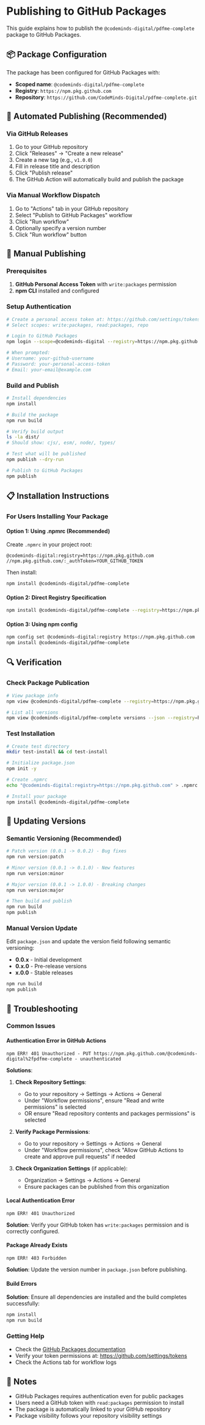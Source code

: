 # Publishing to GitHub Packages

This guide explains how to publish the `@codeminds-digital/pdfme-complete` package to GitHub Packages.

## 📦 Package Configuration

The package has been configured for GitHub Packages with:
- **Scoped name**: `@codeminds-digital/pdfme-complete`
- **Registry**: `https://npm.pkg.github.com`
- **Repository**: `https://github.com/CodeMinds-Digital/pdfme-complete.git`

## 🚀 Automated Publishing (Recommended)

### Via GitHub Releases
1. Go to your GitHub repository
2. Click "Releases" → "Create a new release"
3. Create a new tag (e.g., `v1.0.0`)
4. Fill in release title and description
5. Click "Publish release"
6. The GitHub Action will automatically build and publish the package

### Via Manual Workflow Dispatch
1. Go to "Actions" tab in your GitHub repository
2. Select "Publish to GitHub Packages" workflow
3. Click "Run workflow"
4. Optionally specify a version number
5. Click "Run workflow" button

## 🔧 Manual Publishing

### Prerequisites
1. **GitHub Personal Access Token** with `write:packages` permission
2. **npm CLI** installed and configured

### Setup Authentication
```bash
# Create a personal access token at: https://github.com/settings/tokens
# Select scopes: write:packages, read:packages, repo

# Login to GitHub Packages
npm login --scope=@codeminds-digital --registry=https://npm.pkg.github.com

# When prompted:
# Username: your-github-username
# Password: your-personal-access-token
# Email: your-email@example.com
```

### Build and Publish
```bash
# Install dependencies
npm install

# Build the package
npm run build

# Verify build output
ls -la dist/
# Should show: cjs/, esm/, node/, types/

# Test what will be published
npm publish --dry-run

# Publish to GitHub Packages
npm publish
```

## 📋 Installation Instructions

### For Users Installing Your Package

#### Option 1: Using .npmrc (Recommended)
Create `.npmrc` in your project root:
```
@codeminds-digital:registry=https://npm.pkg.github.com
//npm.pkg.github.com/:_authToken=YOUR_GITHUB_TOKEN
```

Then install:
```bash
npm install @codeminds-digital/pdfme-complete
```

#### Option 2: Direct Registry Specification
```bash
npm install @codeminds-digital/pdfme-complete --registry=https://npm.pkg.github.com
```

#### Option 3: Using npm config
```bash
npm config set @codeminds-digital:registry https://npm.pkg.github.com
npm install @codeminds-digital/pdfme-complete
```

## 🔍 Verification

### Check Package Publication
```bash
# View package info
npm view @codeminds-digital/pdfme-complete --registry=https://npm.pkg.github.com

# List all versions
npm view @codeminds-digital/pdfme-complete versions --json --registry=https://npm.pkg.github.com
```

### Test Installation
```bash
# Create test directory
mkdir test-install && cd test-install

# Initialize package.json
npm init -y

# Create .npmrc
echo "@codeminds-digital:registry=https://npm.pkg.github.com" > .npmrc

# Install your package
npm install @codeminds-digital/pdfme-complete
```

## 🔄 Updating Versions

### Semantic Versioning (Recommended)
```bash
# Patch version (0.0.1 -> 0.0.2) - Bug fixes
npm run version:patch

# Minor version (0.0.1 -> 0.1.0) - New features
npm run version:minor

# Major version (0.0.1 -> 1.0.0) - Breaking changes
npm run version:major

# Then build and publish
npm run build
npm publish
```

### Manual Version Update
Edit `package.json` and update the version field following semantic versioning:
- **0.0.x** - Initial development
- **0.x.0** - Pre-release versions
- **x.0.0** - Stable releases

```bash
npm run build
npm publish
```

## 🚨 Troubleshooting

### Common Issues

#### Authentication Error in GitHub Actions
```
npm ERR! 401 Unauthorized - PUT https://npm.pkg.github.com/@codeminds-digital%2fpdfme-complete - unauthenticated
```
**Solutions**:
1. **Check Repository Settings**:
   - Go to your repository → Settings → Actions → General
   - Under "Workflow permissions", ensure "Read and write permissions" is selected
   - OR ensure "Read repository contents and packages permissions" is selected

2. **Verify Package Permissions**:
   - Go to your repository → Settings → Actions → General
   - Under "Workflow permissions", check "Allow GitHub Actions to create and approve pull requests" if needed

3. **Check Organization Settings** (if applicable):
   - Organization → Settings → Actions → General
   - Ensure packages can be published from this organization

#### Local Authentication Error
```
npm ERR! 401 Unauthorized
```
**Solution**: Verify your GitHub token has `write:packages` permission and is correctly configured.

#### Package Already Exists
```
npm ERR! 403 Forbidden
```
**Solution**: Update the version number in `package.json` before publishing.

#### Build Errors
**Solution**: Ensure all dependencies are installed and the build completes successfully:
```bash
npm install
npm run build
```

### Getting Help
- Check the [GitHub Packages documentation](https://docs.github.com/en/packages)
- Verify your token permissions at: https://github.com/settings/tokens
- Check the Actions tab for workflow logs

## 📝 Notes

- GitHub Packages requires authentication even for public packages
- Users need a GitHub token with `read:packages` permission to install
- The package is automatically linked to your GitHub repository
- Package visibility follows your repository visibility settings
